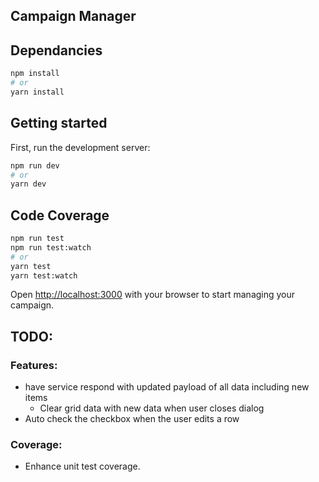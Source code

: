 ## Campaign Manager

## Dependancies

```bash
npm install
# or
yarn install
```

## Getting started

First, run the development server:

```bash
npm run dev
# or
yarn dev
```

## Code Coverage

```bash
npm run test
npm run test:watch
# or
yarn test
yarn test:watch
```

Open [http://localhost:3000](http://localhost:3000) with your browser to start managing your campaign.

## TODO:

### Features:

- have service respond with updated payload of all data including new items
  - Clear grid data with new data when user closes dialog
- Auto check the checkbox when the user edits a row

### Coverage:

- Enhance unit test coverage.

